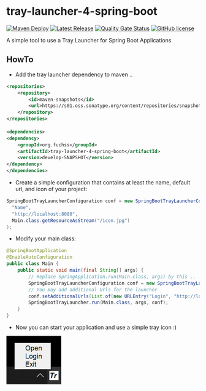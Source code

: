 # tray-launcher-4-spring-boot
[![Maven Deploy](https://github.com/dfuchss/tray-launcher-4-spring-boot/actions/workflows/deploy.yml/badge.svg)](https://github.com/dfuchss/tray-launcher-4-spring-boot/actions/workflows/deploy.yml)
[![Latest Release](https://img.shields.io/github/release/dfuchss/tray-launcher-4-spring-boot.svg)](https://github.com/dfuchss/tray-launcher-4-spring-boot/releases/latest)
[![Quality Gate Status](https://sonarcloud.io/api/project_badges/measure?project=dfuchss_tray-launcher-4-spring-boot&metric=alert_status)](https://sonarcloud.io/dashboard?id=dfuchss_tray-launcher-4-spring-boot)
[![GitHub license](https://img.shields.io/badge/license-MIT-blue.svg?style=square)](https://github.com/dfuchss/tray-launcher-4-spring-boot/blob/master/LICENSE.md)

A simple tool to use a Tray Launcher for Spring Boot Applications

## HowTo
* Add the tray launcher dependency to maven ..
```xml
<repositories>
    <repository>
        <id>maven-snapshots</id>
        <url>https://s01.oss.sonatype.org/content/repositories/snapshots</url>
    </repository>
</repositories>

<dependencies>
<dependency>
    <groupId>org.fuchss</groupId>
    <artifactId>tray-launcher-4-spring-boot</artifactId>
    <version>develop-SNAPSHOT</version>
</dependency>
</dependencies>
```
* Create a simple configuration that contains at least the name, default url, and icon of your project:
```java
SpringBootTrayLauncherConfiguration conf = new SpringBootTrayLauncherConfiguration(
  "Name", 
  "http://localhost:8080", 
  Main.class.getResourceAsStream("/icon.jpg")
);
```
* Modify your main class:
```java
@SpringBootApplication
@EnableAutoConfiguration
public class Main {
	public static void main(final String[] args) {
		// Replace SpringApplication.run(Main.class, args) by this ..
		SpringBootTrayLauncherConfiguration conf = new SpringBootTrayLauncherConfiguration("Name", "http://localhost:8080", Main.class.getResourceAsStream("/icon.jpg"));
		// You may add additional Urls for the launcher
		conf.setAdditionalUrls(List.of(new URLEntry("Login", "http://localhost:8080/login")));
		SpringBootTrayLauncher.run(Main.class, args, conf);
	}
}
```
* Now you can start your application and use a simple tray icon :) 

![tray-example](.github/img/tray-example.png)
